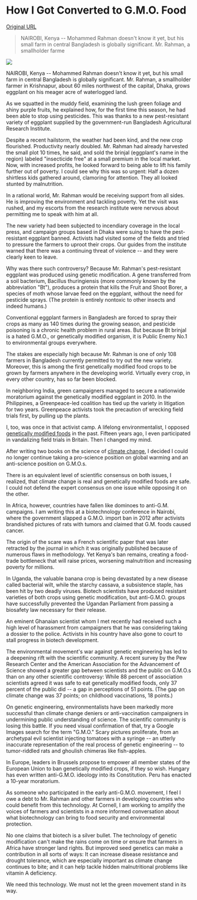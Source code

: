 # How I Got Converted to G.M.O. Food

[Original URL](http://www.nytimes.com/2015/04/25/opinion/sunday/how-i-got-converted-to-gmo-food.html?_r=0)

> NAIROBI, Kenya -- Mohammed Rahman doesn't know it yet, but his small farm in central Bangladesh is globally significant. Mr. Rahman, a smallholder farme

![](http://static01.nyt.com/images/2015/04/25/opinion/25gmo/25gmo-blog427.jpg)

NAIROBI, Kenya -- Mohammed Rahman doesn't know it yet, but his small farm in central Bangladesh is globally significant. Mr. Rahman, a smallholder farmer in Krishnapur, about 60 miles northwest of the capital, Dhaka, grows eggplant on his meager acre of waterlogged land.

As we squatted in the muddy field, examining the lush green foliage and shiny purple fruits, he explained how, for the first time this season, he had been able to stop using pesticides. This was thanks to a new pest-resistant variety of eggplant supplied by the government-run Bangladesh Agricultural Research Institute.

Despite a recent hailstorm, the weather had been kind, and the new crop flourished. Productivity nearly doubled. Mr. Rahman had already harvested the small plot 10 times, he said, and sold the brinjal (eggplant's name in the region) labeled "insecticide free" at a small premium in the local market. Now, with increased profits, he looked forward to being able to lift his family further out of poverty. I could see why this was so urgent: Half a dozen shirtless kids gathered around, clamoring for attention. They all looked stunted by malnutrition.

In a rational world, Mr. Rahman would be receiving support from all sides. He is improving the environment and tackling poverty. Yet the visit was rushed, and my escorts from the research institute were nervous about permitting me to speak with him at all.

The new variety had been subjected to incendiary coverage in the local press, and campaign groups based in Dhaka were suing to have the pest-resistant eggplant banned. Activists had visited some of the fields and tried to pressure the farmers to uproot their crops. Our guides from the institute warned that there was a continuing threat of violence -- and they were clearly keen to leave.

Why was there such controversy? Because Mr. Rahman's pest-resistant eggplant was produced using genetic modification. A gene transferred from a soil bacterium, Bacillus thuringiensis (more commonly known by the abbreviation "Bt"), produces a protein that kills the Fruit and Shoot Borer, a species of moth whose larvae feed on the eggplant, without the need for pesticide sprays. (The protein is entirely nontoxic to other insects and indeed humans.)

Conventional eggplant farmers in Bangladesh are forced to spray their crops as many as 140 times during the growing season, and pesticide poisoning is a chronic health problem in rural areas. But because Bt brinjal is a hated G.M.O., or genetically modified organism, it is Public Enemy No.1 to environmental groups everywhere.

The stakes are especially high because Mr. Rahman is one of only 108 farmers in Bangladesh currently permitted to try out the new variety. Moreover, this is among the first genetically modified food crops to be grown by farmers anywhere in the developing world. Virtually every crop, in every other country, has so far been blocked.

In neighboring India, green campaigners managed to secure a nationwide moratorium against the genetically modified eggplant in 2010\. In the Philippines, a Greenpeace-led coalition has tied up the variety in litigation for two years. Greenpeace activists took the precaution of wrecking field trials first, by pulling up the plants.

I, too, was once in that activist camp. A lifelong environmentalist, I opposed [genetically modified foods](http://topics.nytimes.com/top/reference/timestopics/subjects/g/genetically_modified_food/index.html?inline=nyt-classifier "More articles about genetically modified food.") in the past. Fifteen years ago, I even participated in vandalizing field trials in Britain. Then I changed my mind.

After writing two books on the science of [climate change](http://topics.nytimes.com/top/news/science/topics/globalwarming/index.html?inline=nyt-classifier "Recent and archival news about global warming."), I decided I could no longer continue taking a pro-science position on global warming and an anti-science position on G.M.O.s.

There is an equivalent level of scientific consensus on both issues, I realized, that climate change is real and genetically modified foods are safe. I could not defend the expert consensus on one issue while opposing it on the other.

In Africa, however, countries have fallen like dominoes to anti-G.M. campaigns. I am writing this at a biotechnology conference in Nairobi, where the government slapped a G.M.O. import ban in 2012 after activists brandished pictures of rats with tumors and claimed that G.M. foods caused cancer.

The origin of the scare was a French scientific paper that was later retracted by the journal in which it was originally published because of numerous flaws in methodology. Yet Kenya's ban remains, creating a food-trade bottleneck that will raise prices, worsening malnutrition and increasing poverty for millions.

In Uganda, the valuable banana crop is being devastated by a new disease called bacterial wilt, while the starchy cassava, a subsistence staple, has been hit by two deadly viruses. Biotech scientists have produced resistant varieties of both crops using genetic modification, but anti-G.M.O. groups have successfully prevented the Ugandan Parliament from passing a biosafety law necessary for their release.

An eminent Ghanaian scientist whom I met recently had received such a high level of harassment from campaigners that he was considering taking a dossier to the police. Activists in his country have also gone to court to stall progress in biotech development.

The environmental movement's war against genetic engineering has led to a deepening rift with the scientific community. A recent survey by the Pew Research Center and the American Association for the Advancement of Science showed a greater gap between scientists and the public on G.M.O.s than on any other scientific controversy: While 88 percent of association scientists agreed it was safe to eat genetically modified foods, only 37 percent of the public did -- a gap in perceptions of 51 points. (The gap on climate change was 37 points; on childhood vaccinations, 18 points.)

On genetic engineering, environmentalists have been markedly more successful than climate change deniers or anti-vaccination campaigners in undermining public understanding of science. The scientific community is losing this battle. If you need visual confirmation of that, try a Google Images search for the term "G.M.O." Scary pictures proliferate, from an archetypal evil scientist injecting tomatoes with a syringe -- an utterly inaccurate representation of the real process of genetic engineering -- to tumor-riddled rats and ghoulish chimeras like fish-apples.

In Europe, leaders in Brussels propose to empower all member states of the European Union to ban genetically modified crops, if they so wish. Hungary has even written anti-G.M.O. ideology into its Constitution. Peru has enacted a 10-year moratorium.

As someone who participated in the early anti-G.M.O. movement, I feel I owe a debt to Mr. Rahman and other farmers in developing countries who could benefit from this technology. At Cornell, I am working to amplify the voices of farmers and scientists in a more informed conversation about what biotechnology can bring to food security and environmental protection.

No one claims that biotech is a silver bullet. The technology of genetic modification can't make the rains come on time or ensure that farmers in Africa have stronger land rights. But improved seed genetics can make a contribution in all sorts of ways: It can increase disease resistance and drought tolerance, which are especially important as climate change continues to bite; and it can help tackle hidden malnutritional problems like vitamin A deficiency.

We need this technology. We must not let the green movement stand in its way.
